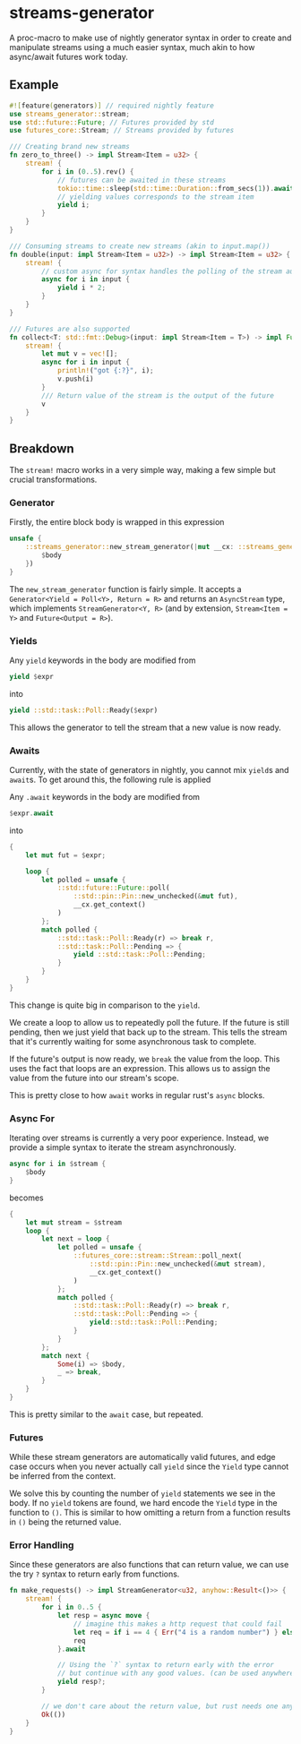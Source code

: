 # streams-generator

A proc-macro to make use of nightly generator syntax in order to create and manipulate
streams using a much easier syntax, much akin to how async/await futures work today.

## Example

```rust
#![feature(generators)] // required nightly feature
use streams_generator::stream;
use std::future::Future; // Futures provided by std
use futures_core::Stream; // Streams provided by futures

/// Creating brand new streams
fn zero_to_three() -> impl Stream<Item = u32> {
    stream! {
        for i in (0..5).rev() {
            // futures can be awaited in these streams
            tokio::time::sleep(std::time::Duration::from_secs(1)).await;
            // yielding values corresponds to the stream item
            yield i;
        }
    }
}

/// Consuming streams to create new streams (akin to input.map())
fn double(input: impl Stream<Item = u32>) -> impl Stream<Item = u32> {
    stream! {
        // custom async for syntax handles the polling of the stream automatically for you
        async for i in input {
            yield i * 2;
        }
    }
}

/// Futures are also supported
fn collect<T: std::fmt::Debug>(input: impl Stream<Item = T>) -> impl Future<Output = Vec<T>> {
    stream! {
        let mut v = vec![];
        async for i in input {
            println!("got {:?}", i);
            v.push(i)
        }
        /// Return value of the stream is the output of the future
        v
    }
}
```

## Breakdown

The `stream!` macro works in a very simple way, making a few simple but crucial transformations.

### Generator

Firstly, the entire block body is wrapped in this expression

```rust
unsafe {
    ::streams_generator::new_stream_generator(|mut __cx: ::streams_generator::UnsafeContextRef|{
        $body
    })
}
```

The `new_stream_generator` function is fairly simple.
It accepts a `Generator<Yield = Poll<Y>, Return = R>` and returns an `AsyncStream` type,
which implements `StreamGenerator<Y, R>` (and by extension, `Stream<Item = Y>` and `Future<Output = R>`).

### Yields

Any `yield` keywords in the body are modified from

```rust
yield $expr
```

into

```rust
yield ::std::task::Poll::Ready($expr)
```

This allows the generator to tell the stream that a new value is now ready.

### Awaits

Currently, with the state of generators in nightly, you cannot mix `yield`s and `await`s.
To get around this, the following rule is applied

Any `.await` keywords in the body are modified from

```rust
$expr.await
```

into

```rust
{
    let mut fut = $expr;

    loop {
        let polled = unsafe {
            ::std::future::Future::poll(
                ::std::pin::Pin::new_unchecked(&mut fut),
                __cx.get_context()
            )
        };
        match polled {
            ::std::task::Poll::Ready(r) => break r,
            ::std::task::Poll::Pending => {
                yield ::std::task::Poll::Pending;
            }
        }
    }
}
```

This change is quite big in comparison to the `yield`.

We create a loop to allow us to repeatedly poll the future.
If the future is still pending, then we just yield that back up to the stream.
This tells the stream that it's currently waiting for some asynchronous task to complete.

If the future's output is now ready, we `break` the value from the loop. This uses the fact
that loops are an expression. This allows us to assign the value from the future into our stream's scope.

This is pretty close to how `await` works in regular rust's `async` blocks.

### Async For

Iterating over streams is currently a very poor experience.
Instead, we provide a simple syntax to iterate the stream asynchronously.

```rust
async for i in $stream {
    $body
}
```

becomes

```rust
{
    let mut stream = $stream
    loop {
        let next = loop {
            let polled = unsafe {
                ::futures_core::stream::Stream::poll_next(
                    ::std::pin::Pin::new_unchecked(&mut stream),
                    __cx.get_context()
                )
            };
            match polled {
                ::std::task::Poll::Ready(r) => break r,
                ::std::task::Poll::Pending => {
                    yield::std::task::Poll::Pending;
                }
            }
        };
        match next {
            Some(i) => $body,
            _ => break,
        }
    }
}
```

This is pretty similar to the `await` case, but repeated.

### Futures

While these stream generators are automatically valid futures,
and edge case occurs when you never actually call `yield` since the
`Yield` type cannot be inferred from the context.

We solve this by counting the number of `yield` statements we see in the body.
If no `yield` tokens are found, we hard encode the `Yield` type in the function to `()`.
This is similar to how omitting a return from a function results in `()` being the returned value.

### Error Handling

Since these generators are also functions that can return value,
we can use the try `?` syntax to return early from functions.

```rust
fn make_requests() -> impl StreamGenerator<u32, anyhow::Result<()>> {
    stream! {
        for i in 0..5 {
            let resp = async move {
                // imagine this makes a http request that could fail
                let req = if i == 4 { Err("4 is a random number") } else { Ok(i) };
                req
            }.await

            // Using the `?` syntax to return early with the error
            // but continue with any good values. (can be used anywhere and not exclusively with yields)
            yield resp?;
        }

        // we don't care about the return value, but rust needs one anyway
        Ok(())
    }
}
```
